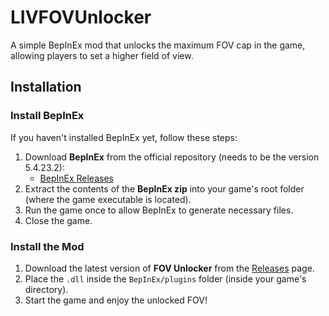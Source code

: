# LIVFOVUnlocker
 A simple BepInEx mod that unlocks the maximum FOV cap in the game, allowing players to set a higher field of view.

## Installation

### Install BepInEx

If you haven't installed BepInEx yet, follow these steps:

1. Download **BepInEx** from the official repository (needs to be the version 5.4.23.2):
   - [BepInEx Releases](https://github.com/BepInEx/BepInEx/releases/tag/v5.4.23.2)
2. Extract the contents of the **BepInEx zip** into your game's root folder (where the game executable is located).
3. Run the game once to allow BepInEx to generate necessary files.
4. Close the game.

### Install the Mod

1. Download the latest version of **FOV Unlocker** from the [Releases](https://github.com/rod-amorim/LIVFOVUnlocker/releases) page.
2. Place the `.dll` inside the `BepInEx/plugins` folder (inside your game's directory).
3. Start the game and enjoy the unlocked FOV!

